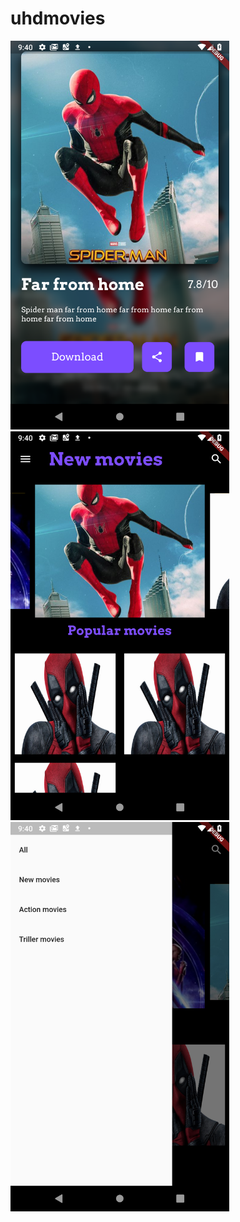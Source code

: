 # uhdmovies

<img src="https://github.com/udith-shalinda/movie_app_flutter/blob/master/selectMovieImage.png" width="350" title="screen shot">
<img src="https://github.com/udith-shalinda/movie_app_flutter/blob/master/homeImage.png" width="350" title="screen shot">
<img src="https://github.com/udith-shalinda/movie_app_flutter/blob/master/movieDrawerImage.png" width="350" title="screen shot">

